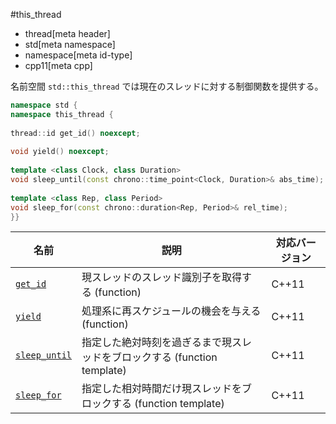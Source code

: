 #this_thread
* thread[meta header]
* std[meta namespace]
* namespace[meta id-type]
* cpp11[meta cpp]

名前空間 `std::this_thread` では現在のスレッドに対する制御関数を提供する。

```cpp
namespace std {
namespace this_thread {
 
thread::id get_id() noexcept;
 
void yield() noexcept;
 
template <class Clock, class Duration>
void sleep_until(const chrono::time_point<Clock, Duration>& abs_time);
 
template <class Rep, class Period>
void sleep_for(const chrono::duration<Rep, Period>& rel_time);
}}
```


| 名前 | 説明 | 対応バージョン |
|-----------------------------------------------|--------------------------------------------------------------------------|-------|
| [`get_id`](./this_thread/get_id.md)           | 現スレッドのスレッド識別子を取得する (function)                          | C++11 |
| [`yield`](./this_thread/yield.md)             | 処理系に再スケジュールの機会を与える (function)                          | C++11 |
| [`sleep_until`](./this_thread/sleep_until.md) | 指定した絶対時刻を過ぎるまで現スレッドをブロックする (function template) | C++11 |
| [`sleep_for`](./this_thread/sleep_for.md)     | 指定した相対時間だけ現スレッドをブロックする (function template)         | C++11 |

